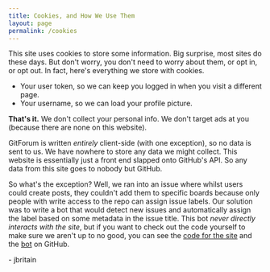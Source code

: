 ```yaml
---
title: Cookies, and How We Use Them
layout: page
permalink: /cookies
---
```


This site uses cookies to store some information. Big surprise, most sites do these days. But don't worry, you don't need to worry about them, or opt in, or opt out. In fact, here's everything we store with cookies.

- Your user token, so we can keep you logged in when you visit a different page.
- Your username, so we can load your profile picture.

**That's it.** We don't collect your personal info. We don't target ads at you (because there are none on this website).

GitForum is written *entirely* client-side (with one exception), so no data is sent to us. We have nowhere to store any data we might collect. This website is essentially just a front end slapped onto GitHub's API. So any data from this site goes to nobody but GitHub.

So what's the exception? Well, we ran into an issue where whilst users could create posts, they couldn't add them to specific boards because only people with write access to the repo can assign issue labels. Our solution was to write a bot that would detect new issues and automatically assign the label based on some metadata in the issue title. This bot *never directly interacts with the site*, but if you want to check out the code yourself to make sure we aren't up to no good, you can see the [code for the site](https://github.com/Aardvark-Industries/GitForum) and the [bot](https://github.com/Aardvark-Industries/GitForum-bot) on GitHub.

\- jbritain